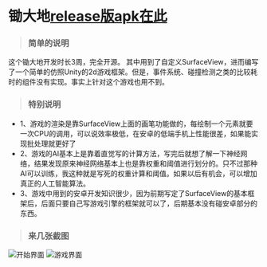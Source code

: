 # 锄大地[release版apk在此](https://github.com/Mario8664/CDD/blob/master/app/release/app-release.apk)

>### 简单的说明

这个锄大地开发时长3周，完全开源。
其中用到了自定义SurfaceView，进而编写了一个简单的仿照Unity的2d游戏框架。但是，事件系统、碰撞检测之类的比较耗时的组件没有实现。事实上针对这个游戏也用不到。


>### 特别说明

* 1、游戏的渲染是靠SurfaceView上面的画笔功能做的，每绘制一个元素就要一次CPU的调用，可以说效率极低，在安卓的低端手机上性能很差，如果能实现批处理就更好了
* 2、游戏的AI基本上是靠着直觉写的计算方法，写完后就想了解一下神经网络，结果发现原来神经网络基本上也是靠权重和阈值进行划分的。只不过那种AI可以训练，我这种就是写死的权重计算和阈值。如果以后有机会，可以增加真正的人工智能算法。
* 3、游戏中用到的安卓开发知识很少，因为前期写定了SurfaceView的基本框架后，后面只要自己写游戏引擎的框架就可以了，后期基本没有碰安卓部分的东西。

>### 来几张截图

![开始界面](https://github.com/Mario8664/CDD/blob/master/screenshot/Screenshot_20190526-185429.jpg)
![游戏界面](https://github.com/Mario8664/CDD/blob/master/screenshot/Screenshot_20190526-185438.jpg)


